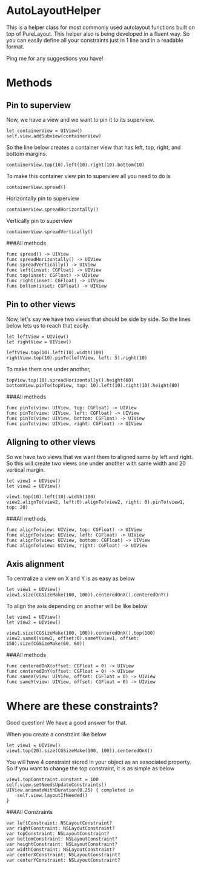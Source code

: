 
# AutoLayoutHelper

This is a helper class for most commonly used autolayout functions built on top of PureLayout. This helper also is being developed in a fluent way. So you can easily define all your constraints just in 1 line and in a readable format.

Ping me for any suggestions you have!

# Methods

## Pin to superview
Now, we have a view and we want to pin it to its superview. 

```
let containerView = UIView()
self.view.addSubview(containerView)
```

So the line below creates a container view that has left, top, right, and bottom margins.
```
containerView.top(10).left(10).right(10).bottom(10)
```
To make this container view pin to superview all you need to do is
```
containerView.spread()
```
Horizontally pin to superview
```
containerView.spreadHorizontally()
```
Vertically pin to superview
```
containerView.spreadVertically()
```

###All methods
```
func spread() -> UIView
func spreadHorizontally() -> UIView
func spreadVertically() -> UIView
func left(inset: CGFloat) -> UIView
func top(inset: CGFloat) -> UIView
func right(inset: CGFloat) -> UIView
func bottom(inset: CGFloat) -> UIView
```

## Pin to other views

Now, let's say we have two views that should be side by side. So the lines below lets us to reach that easily.
```
let leftView = UIView()
let rightView = UIView()

leftView.top(10).left(10).width(100)
rightView.top(10).pinTo(leftView, left: 5).right(10)
```

To make them one under another,
```
topView.top(10).spreadHorizontally().height(60)
bottomView.pinTo(topView, top: 10).left(10).right(10).height(80)
```

###All methods
```
func pinTo(view: UIView, top: CGFloat) -> UIView
func pinTo(view: UIView, left: CGFloat) -> UIView
func pinTo(view: UIView, bottom: CGFloat) -> UIView
func pinTo(view: UIView, right: CGFloat) -> UIView
```


## Aligning to other views

So we have two views that we want them to aligned same by left and right. So this will create two views one under another with same width and 20 vertical margin.
```
let view1 = UIView()
let view2 = UIView()

view1.top(10).left(10).width(100)
view2.alignTo(view2, left:0).alignTo(view2, right: 0).pinTo(view1, top: 20)
```

###All methods
```
func alignTo(view: UIView, top: CGFloat) -> UIView
func alignTo(view: UIView, left: CGFloat) -> UIView
func alignTo(view: UIView, bottom: CGFloat) -> UIView
func alignTo(view: UIView, right: CGFloat) -> UIView
```



## Axis alignment

To centralize a view on X and Y is as easy as below
```
let view1 = UIView()
view1.size(CGSizeMake(100, 100)).centeredOnX().centeredOnY()
```

To align the axis depending on another will be like below
```
let view1 = UIView()
let view2 = UIView()

view1.size(CGSizeMake(100, 100)).centeredOnX().top(100)
view2.sameX(view1, offset:0).sameY(view1, offset: 150).size(CGSizeMake(60, 60))
```

###All methods
```
func centeredOnX(offset: CGFloat = 0) -> UIView
func centeredOnY(offset: CGFloat = 0) -> UIView
func sameX(view: UIView, offset: CGFloat = 0) -> UIView
func sameY(view: UIView, offset: CGFloat = 0) -> UIView
```

# Where are these constraints?

Good question! We have a good answer for that. 

When you create a constraint like below
```
let view1 = UIView()
view1.top(20).size(CGSizeMake(100, 100)).centeredOnX()
```

You will have 4 constraint stored in your object as an associated property. So if you want to change the top constraint, it is as simple as below
```
view1.topConstraint.constant = 100
self.view.setNeedsUpdateConstraints()
UIView.animateWithDuration(0.25) { completed in
	self.view.layoutIfNeeded()
}
```

###All Constraints
```
var leftConstraint: NSLayoutConstraint?
var rightConstraint: NSLayoutConstraint?
var topConstraint: NSLayoutConstraint?
var bottomConstraint: NSLayoutConstraint?
var heightConstraint: NSLayoutConstraint?
var widthConstraint: NSLayoutConstraint?
var centerXConstraint: NSLayoutConstraint?
var centerYConstraint: NSLayoutConstraint?
```
